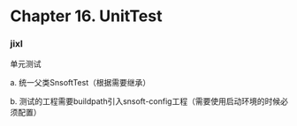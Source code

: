 # Chapter 16. UnitTest

### jixl

单元测试

a. 统一父类SnsoftTest（根据需要继承）

b. 测试的工程需要buildpath引入snsoft-config工程（需要使用启动环境的时候必须配置）

